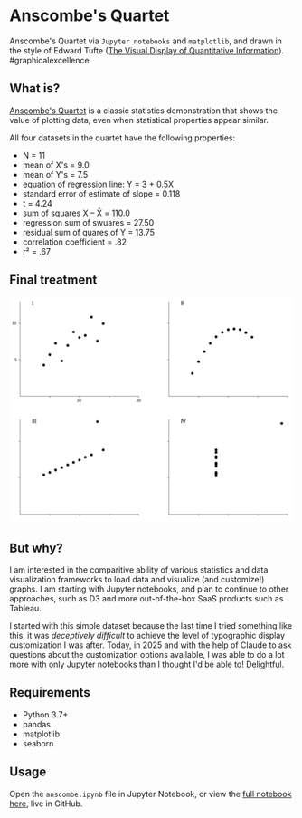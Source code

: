 # Anscombe's Quartet

Anscombe's Quartet via `Jupyter notebooks` and `matplotlib`, and drawn in the style of Edward Tufte ([The Visual Display of Quantitative Information](https://www.edwardtufte.com/book/the-visual-display-of-quantitative-information/)). #graphicalexcellence

## What is?
[Anscombe's Quartet](https://en.wikipedia.org/wiki/Anscombe%27s_quartet) is a classic statistics demonstration that shows the value of plotting data, even when statistical properties appear similar.

All four datasets in the quartet have the following properties:

- N = 11
- mean of X's = 9.0
- mean of Y's = 7.5
- equation of regression line: Y = 3 + 0.5X
- standard error of estimate of slope = 0.118
- t = 4.24
- sum of squares X – X̄ = 110.0
- regression sum of swuares = 27.50
- residual sum of quares of Y = 13.75
- correlation coefficient = .82
- r² = .67

## Final treatment

<img src="preview.png" width="600" alt="Anscombe's Quartet Visualization">

## But why?
I am interested in the comparitive ability of various statistics and data visualization frameworks to load data and visualize (and customize!) graphs. I am starting with Jupyter notebooks, and plan to continue to other approaches, such as D3 and more out-of-the-box SaaS products such as Tableau.

I started with this simple dataset because the last time I tried something like this, it was _deceptively difficult_ to achieve the level of typographic display customization I was after. Today, in 2025 and with the help of Claude to ask questions about the customization options available, I was able to do a lot more with only Jupyter notebooks than I thought I'd be able to! Delightful.

## Requirements
- Python 3.7+
- pandas
- matplotlib
- seaborn

## Usage
Open the `anscombe.ipynb` file in Jupyter Notebook, or view the [full notebook here](./anscombe.ipynb), live in GitHub.